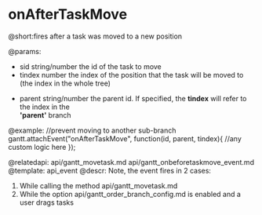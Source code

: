 onAfterTaskMove
=============
@short:fires after a task was moved to a new position
	


@params: 
- sid			string/number				the id of the task to move
- tindex		number						the index of the position that the task will be moved to <br> (the index in the whole tree)
* parent		string/number				the parent id. If specified, the <b>tindex</b> will  refer to the  index in the <br> <b>'parent'</b> branch


@example:
//prevent moving to another sub-branch
gantt.attachEvent("onAfterTaskMove", function(id, parent, tindex){
	//any custom logic here
});


@relatedapi: 
	api/gantt_movetask.md
	api/gantt_onbeforetaskmove_event.md
@template:	api_event
@descr:
Note, the event fires in 2 cases:

1. While calling the method api/gantt_movetask.md 
2. While the option api/gantt_order_branch_config.md is enabled and a user drags tasks 

